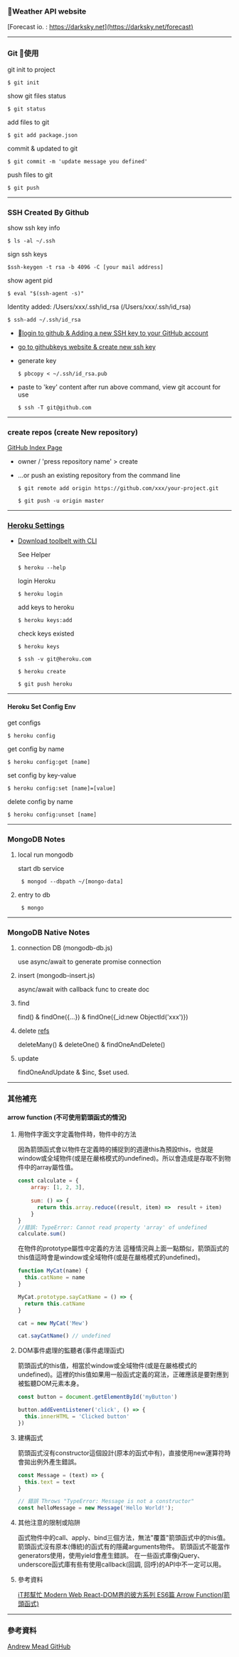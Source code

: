 ### Weather API website

[Forecast io. : https://darksky.net](https://darksky.net/forecast)

---

### Git 使用

   git init to project

    $ git init

  show git files status

    $ git status 

  add files to git

    $ git add package.json 

  commit & updated to git

    $ git commit -m 'update message you defined'

  push files to git  

    $ git push

---

### SSH Created By Github

  show ssh key info

    $ ls -al ~/.ssh

  sign ssh keys

    $ssh-keygen -t rsa -b 4096 -C [your mail address]

  show agent pid

    $ eval "$(ssh-agent -s)"

  Identity added: /Users/xxx/.ssh/id_rsa (/Users/xxx/.ssh/id_rsa)

    $ ssh-add ~/.ssh/id_rsa

* [login to github & Adding a new SSH key to your GitHub account](https://help.github.com/articles/adding-a-new-ssh-key-to-your-github-account/)

* [go to githubkeys website & create new ssh key](https://github.com/settings/keys)

* generate key

      $ pbcopy < ~/.ssh/id_rsa.pub

* paste to 'key' content after run above command,  view git account for use

      $ ssh -T git@github.com

---

### create repos (create New repository)

  [GitHub Index Page](https://github.com/)

  * owner / 'press repository name' > create

  * …or push an existing repository from the command line
  
  
        $ git remote add origin https://github.com/xxx/your-project.git
    
        $ git push -u origin master

---

### [Heroku Settings](https://dashboard.heroku.com/)

* [Download toolbelt with CLI](https://blog.heroku.com/the_heroku_toolbelt)

  See Helper 
    
      $ heroku --help

  login Heroku 
  
      $ heroku login 

  add keys to heroku 
  
      $ heroku keys:add

  check keys existed 
  
      $ heroku keys

      $ ssh -v git@heroku.com

      $ heroku create

      $ git push heroku

---

#### Heroku Set Config Env

  get configs

    $ heroku config

  get config by name

    $ heroku config:get [name]

  set config by key-value

    $ heroku config:set [name]=[value]

  delete config by name

    $ heroku config:unset [name]

---

### MongoDB Notes

  1. local run mongodb

      start db service

          $ mongod --dbpath ~/[mongo-data] 

  2. entry to db

          $ mongo

---

### MongoDB Native Notes

1. connection DB (mongodb-db.js)

    use async/await to generate promise connection

2. insert (mongodb-insert.js)

    async/await with callback func to create doc

3. find

    find() & findOne({...}) & findOne({_id:new ObjectId('xxx')})

4. delete [refs](https://stackoverflow.com/questions/42715591/mongodb-difference-remove-vs-findoneanddelete-vs-deleteone)

    deleteMany() & deleteOne() & findOneAndDelete()

5. update

    findOneAndUpdate & $inc, $set used.

---

### 其他補充

#### arrow function (不可使用箭頭函式的情況) 

1. 用物件字面文字定義物件時，物件中的方法

    因為箭頭函式會以物件在定義時的捕捉到的週邊this為預設this，也就是window或全域物件(或是在嚴格模式的undefined)。所以會造成是存取不到物件中的array屬性值。

    ``` javascript
    const calculate = {
        array: [1, 2, 3],
        
        sum: () => {
          return this.array.reduce((result, item) =>  result + item)
        }
    }
    //錯誤: TypeError: Cannot read property 'array' of undefined
    calculate.sum()
    ```
    在物件的prototype屬性中定義的方法
    這種情況與上面一點類似，箭頭函式的this值這時會是window或全域物件(或是在嚴格模式的undefined)。
    ``` javascript
    function MyCat(name) {
      this.catName = name
    }

    MyCat.prototype.sayCatName = () => {
      return this.catName
    }

    cat = new MyCat('Mew')

    cat.sayCatName() // undefined
    ```
2. DOM事件處理的監聽者(事件處理函式)

    箭頭函式的this值，相當於window或全域物件(或是在嚴格模式的undefined)。這裡的this值如果用一般函式定義的寫法，正確應該是要對應到被監聽DOM元素本身。

    ``` javascript
    const button = document.getElementById('myButton')

    button.addEventListener('click', () => {
      this.innerHTML = 'Clicked button'
    })
    ```

3. 建構函式
    
    箭頭函式沒有constructor這個設計(原本的函式中有)，直接使用new運算符時會拋出例外產生錯誤。

    ``` javascript
    const Message = (text) => {
      this.text = text
    }

    // 錯誤 Throws "TypeError: Message is not a constructor"
    const helloMessage = new Message('Hello World!');
    ```

4. 其他注意的限制或陷阱

    函式物件中的call、apply、bind三個方法，無法"覆蓋"箭頭函式中的this值。
  箭頭函式沒有原本(傳統)的函式有的隱藏arguments物件。
  箭頭函式不能當作generators使用，使用yield會產生錯誤。
  在一些函式庫像jQuery、underscore函式庫有些有使用callback(回調, 回呼)的API中不一定可以用。

5. 參考資料

    [iT邦幫忙 Modern Web React-DOM界的彼方系列 ES6篇 Arrow Function(箭頭函式)](https://ithelp.ithome.com.tw/articles/10185221) 

--- 

### 參考資料
[Andrew Mead GitHub](https://github.com/andrewjmead)